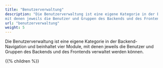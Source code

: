 ```yaml
---
title: "Benutzerverwaltung"
description: "Die Benutzerverwaltung ist eine eigene Kategorie in der Backend-Navigation und beinhaltet vier Module, 
mit denen jeweils die Benutzer und Gruppen des Backends und des Frontends verwaltet werden können."
url: "benutzerverwaltung"
weight: 5
---
```


Die Benutzerverwaltung ist eine eigene Kategorie in der Backend-Navigation und beinhaltet vier Module, mit denen 
jeweils die Benutzer und Gruppen des Backends und des Frontends verwaltet werden können.

{{% children %}}